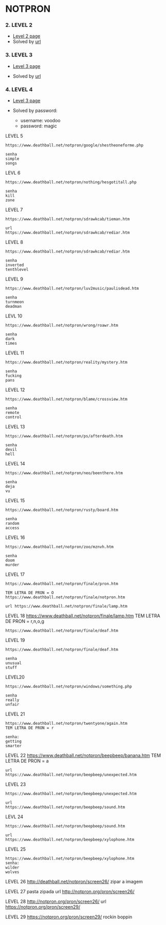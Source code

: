 # NOTPRON

### 2. LEVEL 2
- [Level 2 page](http://notpron.org/notpron/not/level2.htm)
- Solved by [url](http://notpron.org/notpron/not/level3.htm)


### 3. LEVEL 3

- [Level 3 page](http://www.deathball.net/notpron/false/movetotheothersite.php)

- Solved by [url](http://www.deathball.net/notpron/true/movetotheothersite.php)


### 4. LEVEL 4

- [Level 3 page](https://www.deathball.net/notpron/true/movetotheothersite.php)

- Solved by password:
	- username: voodoo
	- password: magic

LEVEL 5

	https://www.deathball.net/notpron/google/shestheoneforme.php

	senha
	simple
	songs

LEVL 6

	https://www.deathball.net/notpron/nothing/hesgotitall.php

	senha
	kill
	zone
	
LEVEL 7

	https://www.deathball.net/notpron/sdrawkcab/tieman.htm

	url
	https://www.deathball.net/notpron/sdrawkcab/rediar.htm

LEVEL 8
	
	https://www.deathball.net/notpron/sdrawkcab/rediar.htm

	senha
	inverted
	tenthlevel

LEVEL 9

	https://www.deathball.net/notpron/luv2music/paulisdead.htm

	senha
	turnmeon
	deadman

LEVL 10

	https://www.deathball.net/notpron/wrong/roawr.htm

	senha
	dark
	times

LEVEL 11

	https://www.deathball.net/notpron/reality/mystery.htm

	senha
	fucking
	pans

LEVEL 12

	https://www.deathball.net/notpron/blame/crossview.htm

	senha
	remote
	control

LEVEL 13
	
	https://www.deathball.net/notpron/ps/afterdeath.htm

	senha
	devil
	hell

LEVEL 14

	https://www.deathball.net/notpron/neo/beenthere.htm

	senha
	deja
	vu

LEVEL 15

	https://www.deathball.net/notpron/rusty/board.htm

	senha
	random
	access

LEVEL 16
	
	https://www.deathball.net/notpron/zoo/mznvh.htm

	senha
	doom
	murder

LEVEL 17
	
	https://www.deathball.net/notpron/finale/pron.htm

	TEM LETRA DE PRON = O
	https://www.deathball.net/notpron/finale/notpron.htm
	
	url https://www.deathball.net/notpron/finale/lamp.htm

LEVEL 18
	https://www.deathball.net/notpron/finale/lamp.htm
	TEM LETRA DE PRON = r,n,o,g

	https://www.deathball.net/notpron/finale/deaf.htm

LEVEL 19

	https://www.deathball.net/notpron/finale/deaf.htm
	
	senha
	unusual
	stuff

LEVEL20

	https://www.deathball.net/notpron/windows/something.php

	senha
	really
	unfair

LEVEL 21

	
	https://www.deathball.net/notpron/twentyone/again.htm
	TEM LETRA DE PRON = r

	senha:
	getting
	smarter

LEVEL 22
	https://www.deathball.net/notpron/beepbeep/banana.htm
	TEM LETRA DE PRON = a
	
	url
	https://www.deathball.net/notpron/beepbeep/unexpected.htm

LEVEL 23

	https://www.deathball.net/notpron/beepbeep/unexpected.htm

	url
	https://www.deathball.net/notpron/beepbeep/sound.htm

LEVL 24

	https://www.deathball.net/notpron/beepbeep/sound.htm

	url
	https://www.deathball.net/notpron/beepbeep/xylophone.htm

LEVEL 25

	https://www.deathball.net/notpron/beepbeep/xylophone.htm
	senha:
	wilder
	wolves

LEVEL 26
	http://deathball.net/notpron/screen26/
	zipar a imagem

LEVEL 27
	pasta zipada
	url http://notpron.org/pron/screen26/

LEVEL 28
	http://notpron.org/pron/screen26/
	url https://notpron.org/pron/screen29/

LEVEL 29
	https://notpron.org/pron/screen29/
	rockin
	boppin
	

	
	
